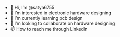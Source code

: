 - 👋 Hi, I’m @satya6755
- 👀 I’m interested in electronic hardware designing
- 🌱 I’m currently learning pcb design
- 💞️ I’m looking to collaborate on hardware designing
- 📫 How to reach me through LinkedIn

<!---
satya6755/satya6755 is a ✨ special ✨ repository because its `README.md` (this file) appears on your GitHub profile.
You can click the Preview link to take a look at your changes.
--->

